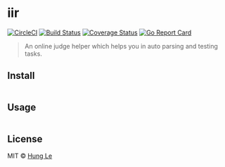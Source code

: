 # iir

[![CircleCI](https://circleci.com/gh/psucodervn/iir/tree/master.svg?style=svg)](https://circleci.com/gh/psucodervn/iir/tree/master)
[![Build Status](https://travis-ci.org/psucodervn/iir.svg?branch=master)](https://travis-ci.org/psucodervn/iir)
[![Coverage Status](https://coveralls.io/repos/github/psucodervn/iir/badge.svg?branch=master)](https://coveralls.io/github/psucodervn/iir?branch=master)
[![Go Report Card](https://goreportcard.com/badge/github.com/psucodervn/iir)](https://goreportcard.com/report/github.com/psucodervn/iir)

> An online judge helper which helps you in auto parsing and testing tasks.

## Install
```

```
## Usage
```bash

```

## License

MIT © [Hung Le](https://github.com/psucodervn)
